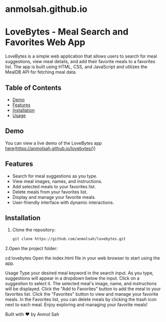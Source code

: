 
# anmolsah.github.io
# LoveBytes - Meal Search and Favorites Web App

LoveBytes is a simple web application that allows users to search for meal suggestions, view meal details, and add their favorite meals to a favorites list. The app is built using HTML, CSS, and JavaScript and utilizes the MealDB API for fetching meal data.

## Table of Contents

- [Demo](#demo)
- [Features](#features)
- [Installation](#installation)
- [Usage](#usage)

## Demo

You can view a live demo of the LoveBytes app [here](#)(https://anmolsah.github.io/lovebytes/)]

## Features

- Search for meal suggestions as you type.
- View meal images, names, and instructions.
- Add selected meals to your favorites list.
- Delete meals from your favorites list.
- Display and manage your favorite meals.
- User-friendly interface with dynamic interactions.

## Installation

1. Clone the repository:

   ```bash
   git clone https://github.com/anmolsah/lovebytes.git

2.Open the project folder:

cd lovebytes
Open the index.html file in your web browser to start using the app.

Usage
Type your desired meal keyword in the search input.
As you type, suggestions will appear in a dropdown below the input.
Click on a suggestion to select it.
The selected meal's image, name, and instructions will be displayed.
Click the "Add to Favorites" button to add the meal to your favorites list.
Click the "Favorites" button to view and manage your favorite meals.
In the Favorites list, you can delete meals by clicking the trash icon next to each meal.
Enjoy exploring and managing your favorite meals!


Built with ❤️ by Anmol Sah



